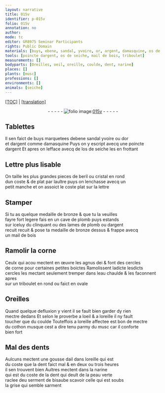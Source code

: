 ```yaml
---
layout: narrative
title: 015v
identifier: p-015v
folio: 015v
annotation: no
author:
mode: tc
editor: GR8975 Seminar Participants
rights: Public Domain
materials: [buys, ebene, sandal, yvoire, or, argent, damasquine, os de seiche, beril, cristal, bronze, plomb, clinquant, lames de plomb, argent recuit recuit, bois, corne, eau, cothon, ail]
tools: [poincte dargent, os de seiche, mail de bois, triboulet]
measurements: []
bodyparts: [Oreilles, oeil, oreille, coulde, dent, narine]
places: []
plants: [musc]
professions: []
environments: []
animals: [seiche]
---
```


 <p><a href="{{ site.baseurl }}/diplomatic/">[TOC]</a> | <a href="{{ site.baseurl }}/texts/p-015v_tl/" target="_blank">[translation]</a></p><div class="folio" align="center">- - - - - <a href="http://gallica.bnf.fr/ark:/12148/btv1b10500001g/f36.item" target="_blank"><img src="https://cu-mkp.github.io/2017-workshop-edition/assets/photo-icon.png" alt="folio image: " style="display:inline-block; margin-bottom:-3px;"/>015v</a> - - - - - </div>  
  

## Tablettes

 
Il sen faict de <span class="m">buys</span> marquetees d<span class="m">ebene</span> <span class="m">sandal</span> <span class="m">yvoire</span> ou d<span class="m">or</span><br/> et d<span class="m">argent</span> comme <span class="m">damasquine</span> Puys on y escript avecq une <span class="tl">poincte<br/> dargent</span> Et apres on lefface avecq de l<span class="tl"><span class="m">os de <span class="al">seiche</span></span></span> les en frottant
 
 
  

## L<span class="exp">ett</span>re plus lisable

 
On taille les plus grandes pieces de <span class="m">beril</span> ou <span class="m">cristal</span> en rond<br/> dun coste & de plat par laultre puys on lenchasse avecq un<br/> petit manche et on assoict le coste plat sur la l<span class="exp">ett</span>re
 
 
  

## Stamper

 
Si tu as quelque medaille de <span class="m">bronze</span> & que tu la veuilles<br/> fayre fort legere fais en un cave de <span class="m">plomb</span> puys estands<br/> sur iceluy du <span class="m">clinquant</span> ou des <span class="m">lames de plomb</span> ou d<span class="m">argent<br/> <span class="del">recuit</span> recuit</span> & pose ta medaille de <span class="m">bronze</span> dessus & frappe avecq<br/> un <span class="tl">mail de <span class="m">bois</span></span>
 
 
  

## Ramolir la <span class="m">corne</span>

 
Ceulx qui <span class="del">acou</span> mectent en œuvre les agnus dei & font des cercles<br/> de <span class="m">corne</span> pour certaines petites boictes Ramolissent <span class="del">ladicte</span> lesdicts<br/> cercles les mectant seulem<span class="exp">ent</span> tremper dans l<span class="m">eau</span> chaulde & les faconnent apres<br/> sur un <span class="tl">triboulet</span> en rond ou faict en ovale
 
 
  

## <span class="bp">Oreilles</span>

 
Quand quelque defluxion y vient il se fault bien garder dy rien<br/> mectre dedans Et selon le proverbe a l<span class="bp">oeil</span> & a l<span class="bp">oreille</span> il ny fault<br/> toucher que du <span class="bp">coulde</span> Touteffois a l<span class="bp">oreille</span> affectee est bon de mectre<br/> du <span class="m">cothon</span> musque cest a dire tenu parmy du <span class="pa">musc</span> car il conforte<br/> bien fort
 
 
  

## Mal des <span class="bp">dent</span>s 

 
Aulcuns mectent une gousse d<span class="m">ail</span> dans l<span class="bp">oreille</span> qui est<br/> du coste que la <span class="bp">dent</span> faict mal & en deux ou trois heures<br/> il sen trouvent bien Aultres mectent dans la <span class="bp">narine</span><br/> qui est du coste de la <span class="bp">dent</span> qui deult de la peau verte<br/> raclee d<span class="del">e</span>u serment de bisaube scavoir celle qui est soubs<br/> la grise qui semble sarment
 
 